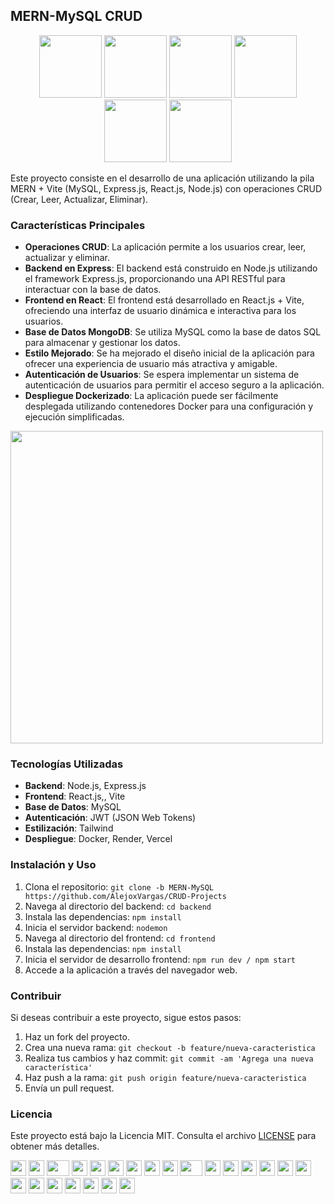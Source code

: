 ## MERN-MySQL CRUD
<div align="center">
<img src="https://user-images.githubusercontent.com/74038190/212257454-16e3712e-945a-4ca2-b238-408ad0bf87e6.gif" width="100">
<img src="https://user-images.githubusercontent.com/74038190/212257468-1e9a91f1-b626-4baa-b15d-5c385dfa7ed2.gif" width="100">
<img src="https://user-images.githubusercontent.com/74038190/212257465-7ce8d493-cac5-494e-982a-5a9deb852c4b.gif" width="100">
<img src="https://user-images.githubusercontent.com/74038190/212257460-738ff738-247f-4445-a718-cdd0ca76e2db.gif" width="100">
<img src="https://user-images.githubusercontent.com/74038190/212257467-871d32b7-e401-42e8-a166-fcfd7baa4c6b.gif" width="100">
<img src="https://user-images.githubusercontent.com/74038190/212281775-b468df30-4edc-4bf8-a4ee-f52e1aaddc86.gif" width="100">  
</div>

Este proyecto consiste en el desarrollo de una aplicación utilizando la pila MERN + Vite (MySQL, Express.js, React.js, Node.js) con operaciones CRUD (Crear, Leer, Actualizar, Eliminar).

### Características Principales

- **Operaciones CRUD**: La aplicación permite a los usuarios crear, leer, actualizar y eliminar.
- **Backend en Express**: El backend está construido en Node.js utilizando el framework Express.js, proporcionando una API RESTful para interactuar con la base de datos.
- **Frontend en React**: El frontend está desarrollado en React.js + Vite, ofreciendo una interfaz de usuario dinámica e interactiva para los usuarios.
- **Base de Datos MongoDB**: Se utiliza MySQL como la base de datos SQL para almacenar y gestionar los datos.
- **Estilo Mejorado**: Se ha mejorado el diseño inicial de la aplicación para ofrecer una experiencia de usuario más atractiva y amigable.
- **Autenticación de Usuarios**: Se espera implementar un sistema de autenticación de usuarios para permitir el acceso seguro a la aplicación.
- **Despliegue Dockerizado**: La aplicación puede ser fácilmente desplegada utilizando contenedores Docker para una configuración y ejecución simplificadas.
<img src="https://user-images.githubusercontent.com/74038190/212748830-4c709398-a386-4761-84d7-9e10b98fbe6e.gif" width="500">

### Tecnologías Utilizadas

- **Backend**: Node.js, Express.js
- **Frontend**: React.js,, Vite
- **Base de Datos**: MySQL
- **Autenticación**: JWT (JSON Web Tokens)
- **Estilización**: Tailwind
- **Despliegue**: Docker, Render, Vercel

### Instalación y Uso

1. Clona el repositorio: `git clone -b MERN-MySQL https://github.com/AlejoxVargas/CRUD-Projects`
2. Navega al directorio del backend: `cd backend`
3. Instala las dependencias: `npm install`
4. Inicia el servidor backend: `nodemon`
5. Navega al directorio del frontend: `cd frontend`
6. Instala las dependencias: `npm install`
7. Inicia el servidor de desarrollo frontend: `npm run dev / npm start`
8. Accede a la aplicación a través del navegador web.

### Contribuir

Si deseas contribuir a este proyecto, sigue estos pasos:

1. Haz un fork del proyecto.
2. Crea una nueva rama: `git checkout -b feature/nueva-caracteristica`
3. Realiza tus cambios y haz commit: `git commit -am 'Agrega una nueva característica'`
4. Haz push a la rama: `git push origin feature/nueva-caracteristica`
5. Envía un pull request.

### Licencia

Este proyecto está bajo la Licencia MIT. Consulta el archivo [LICENSE](LICENSE) para obtener más detalles.

<div align="">
    <img src="https://cultofthepartyparrot.com/parrots/hd/githubparrot.gif" width="25" height="25"/>
    <img src="https://cultofthepartyparrot.com/flags/hd/iranparrot.gif" width="25" height="25"/>
    <img src="https://cultofthepartyparrot.com/parrots/asyncparrot.gif" width="36" height="25"/>
    <img src="https://cultofthepartyparrot.com/parrots/hd/60fpsparrot.gif" width="25" height="25"/>
    <img src="https://cultofthepartyparrot.com/parrots/hd/jumpingparrot.gif" width="25" height="25"/>
    <img src="https://cultofthepartyparrot.com/parrots/hd/opensourceparrot.gif" width="25" height="25"/>
    <img src="https://cultofthepartyparrot.com/parrots/hd/dealwithitnowparrot.gif" width="25" height="25"/>
    <img src="https://cultofthepartyparrot.com/parrots/hd/hypnoparrotlight.gif" width="25" height="25"/>
    <img src="https://cultofthepartyparrot.com/parrots/databaseparrot.gif" width="25" height="25"/>
    <img src="https://cultofthepartyparrot.com/parrots/fixparrot.gif" width="36" height="25"/>
    <img src="https://cultofthepartyparrot.com/parrots/hd/laptop_parrot.gif" width="25" height="25"/>
    <img src="https://cultofthepartyparrot.com/parrots/hd/spinningparrot.gif" width="25" height="25"/>
    <img src="https://cultofthepartyparrot.com/parrots/hd/levitationparrot.gif" width="25" height="25"/>
    <img src="https://cultofthepartyparrot.com/parrots/hd/meldparrot.gif" width="25" height="25"/>
    <img src="https://cultofthepartyparrot.com/parrots/slomoparrot.gif" width="25" height="25"/>
    <img src="https://cultofthepartyparrot.com/parrots/hd/moonwalkingparrot.gif" width="25" height="25"/>
    <img src="https://cultofthepartyparrot.com/parrots/hd/stableparrot.gif" width="25" height="25"/>
    <img src="https://cultofthepartyparrot.com/parrots/hd/scienceparrot.gif" width="25" height="25"/>
    <img src="https://cultofthepartyparrot.com/parrots/hd/pirateparrot.gif" width="25" height="25"/>
    <img src="https://cultofthepartyparrot.com/parrots/hd/footballparrot.gif" width="25" height="25"/>
    <img src="https://cultofthepartyparrot.com/parrots/hd/illuminatiparrot.gif" width="25" height="25"/>
    <img src="https://cultofthepartyparrot.com/parrots/hd/hypnoparrotdark.gif" width="25" height="25"/>
    <img src="https://cultofthepartyparrot.com/parrots/hd/mustacheparrot.gif" width="25" height="25"/>
</div>
